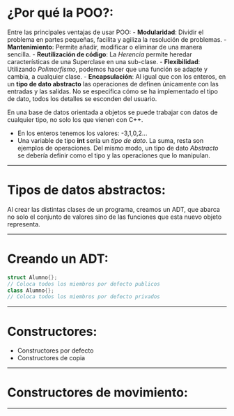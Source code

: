 # ¿Por qué la POO?:
Entre las principales ventajas de usar POO:
	- **Modularidad**: Dividir el problema en partes pequeñas, facilita y agiliza la resolución de problemas.
	- **Mantenimiento**: Permite añadir, modificar o eliminar de una manera sencilla.
	- **Reutilización de código**: La _Herencia_ permite heredar características de una Superclase en una sub-clase.
	- **Flexibilidad**: Utilizando _Polimorfismo_, podemos hacer que una función se adapte y cambia, a cualquier clase.
	- **Encapsulación**: Al igual que con los enteros, en un **tipo de dato abstracto** las operaciones de definen únicamente con las entradas y las salidas. No se especifica cómo se ha implementado el tipo de dato, todos los detalles se esconden del usuario.

En una base de datos orientada a objetos se puede trabajar con datos de cualquier tipo, no solo los que vienen con C++.
- En los enteros tenemos los valores: -3,1,0,2...
- Una variable de tipo **int** sería un _tipo de dato_. La suma, resta son ejemplos de operaciones.
Del mismo modo, un tipo de dato _Abstracto_ se debería definir como el tipo y las operaciones que lo manipulan.

---
# Tipos de datos abstractos:
Al crear las distintas clases de un programa, creamos un ADT, que abarca no solo el conjunto de valores sino de las funciones que esta nuevo objeto representa.

---
# Creando un ADT: 
```cpp
struct Alumno{};
// Coloca todos los miembros por defecto publicos
class Alumno{};
// Coloca todos los miembros por defecto privados
```

---
# Constructores: 

- Constructores por defecto
- Constructores de copia
---
# Constructores de movimiento:

---